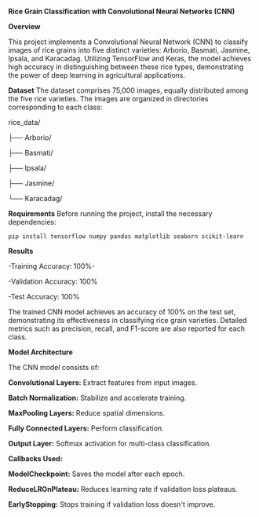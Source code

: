 **Rice Grain Classification with Convolutional Neural Networks (CNN)**

**Overview**

This project implements a Convolutional Neural Network (CNN) to classify images of rice grains into five distinct varieties: Arborio, Basmati, Jasmine, Ipsala, and Karacadag. Utilizing TensorFlow and Keras, the model achieves high accuracy in distinguishing between these rice types, demonstrating the power of deep learning in agricultural applications.

**Dataset**
The dataset comprises 75,000 images, equally distributed among the five rice varieties. The images are organized in directories corresponding to each class:

rice_data/

  ├── Arborio/

  ├── Basmati/

  ├── Ipsala/

  ├── Jasmine/

  └── Karacadag/

**Requirements**
Before running the project, install the necessary dependencies:

```pip install tensorflow numpy pandas matplotlib seaborn scikit-learn```

**Results**

-Training Accuracy: 100%-

-Validation Accuracy: 100%

-Test Accuracy: 100%

The trained CNN model achieves an accuracy of 100% on the test set, demonstrating its effectiveness in classifying rice grain varieties. Detailed metrics such as precision, recall, and F1-score are also reported for each class.

**Model Architecture**

The CNN model consists of:

**Convolutional Layers:** Extract features from input images.

**Batch Normalization:** Stabilize and accelerate training.

**MaxPooling Layers:** Reduce spatial dimensions.

**Fully Connected Layers:** Perform classification.

**Output Layer:** Softmax activation for multi-class classification.

**Callbacks Used:**

**ModelCheckpoint:** Saves the model after each epoch.

**ReduceLROnPlateau:** Reduces learning rate if validation loss plateaus.

**EarlyStopping:** Stops training if validation loss doesn't improve.
